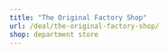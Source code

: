 ```yaml
---
title: "The Original Factory Shop"
url: /deal/the-original-factory-shop/
shop: department store
---
```

